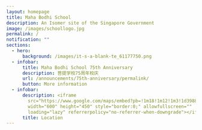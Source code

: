 ```yaml
---
layout: homepage
title: Maha Bodhi School
description: An Isomer site of the Singapore Government
image: /images/schoollogo.jpg
permalink: /
notification: ""
sections:
  - hero:
      background: /images/it-s-a-blank-te_61177750.png
  - infobar:
      title: Maha Bodhi School 75th Anniversary
      description: 菩提学校75周年校庆
      url: /announcements/75th-anniversary/permalink/
      button: More information
  - infobar:
      description: <iframe
        src="https://www.google.com/maps/embed?pb=!1m18!1m12!1m3!1d3988.7459996085104!2d103.89935761475401!3d1.3284130990311243!2m3!1f0!2f0!3f0!3m2!1i1024!2i768!4f13.1!3m3!1m2!1s0x31da17f77903db9d%3A0x610ce6fac79f05a5!2sMaha%20Bodhi%20School!5e0!3m2!1sen!2ssg!4v1664935787787!5m2!1sen!2ssg"
        width="600" height="450" style="border:0;" allowfullscreen=""
        loading="lazy" referrerpolicy="no-referrer-when-downgrade"></iframe>
      title: Location
---
```

